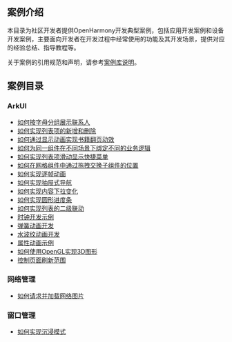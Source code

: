 ## 案例介绍

本目录为社区开发者提供OpenHarmony开发典型案例，包括应用开发案例和设备开发案例，主要面向开发者在开发过程中经常使用的功能及其开发场景，提供对应的经验总结、指导教程等。

关于案例的引用规范和声明，请参考[案例库说明](operation-regulations.md)。

## 案例目录

### ArkUI
- [如何按字母分组展示联系人](how-to-group-contacts-with-alphabet.md)
- [如何实现列表项的新增和删除](how-to-add-delete-listitems.md)
- [如何通过显示动画实现书籍翻页动效](book-flip-animation.md)
- [如何为同一组件在不同场景下绑定不同的业务逻辑](different-operations-for-one-component.md)
- [如何实现列表项滑动显示快捷菜单](listitem-slide-to-display-menu.md)
- [如何在网格组件中通过拖拽交换子组件的位置](griditem-drag-and-drop.md)
- [如何实现逐帧动画](how-to-develop-frame-animation.md)
- [如何实现抽屉式导航](navigation-drawer.md)
- [如何实现内容下拉变化](content-changing-with-pulldown.md)
- [如何实现圆形进度条](circle-progress-bar.md)
- [如何实现列表的二级联动](interact-lists.md)
- [时钟开发示例](time-styles-shift.md)
- [弹簧动画开发](how-to-develop-spring-animation.md)
- [水波纹动画开发](water-wave-animation.md)
- [属性动画示例](property-animation.md)
- [如何使用OpenGL实现3D图形](how-to-use-opengl-to-draw-3d-graphics.md)
- [控制页面刷新范围](overall-and-part-refresh.md)
### 网络管理
- [如何请求并加载网络图片](how-to-load-images-from-internet.md)

### 窗口管理
- [如何实现沉浸模式](immersion-mode.md)




